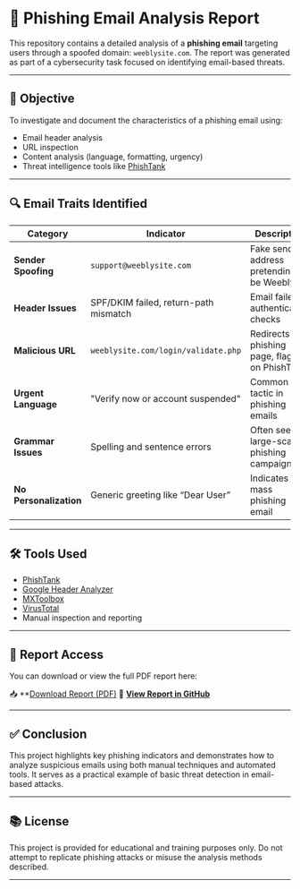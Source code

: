 # 📧 Phishing Email Analysis Report

This repository contains a detailed analysis of a **phishing email** targeting users through a spoofed domain: `weeblysite.com`. The report was generated as part of a cybersecurity task focused on identifying email-based threats.

---

## 🧠 Objective

To investigate and document the characteristics of a phishing email using:
- Email header analysis
- URL inspection
- Content analysis (language, formatting, urgency)
- Threat intelligence tools like [PhishTank](https://www.phishtank.com/)

---

## 🔍 Email Traits Identified

| Category              | Indicator                                  | Description                                              |
|-----------------------|---------------------------------------------|----------------------------------------------------------|
| **Sender Spoofing**   | `support@weeblysite.com`                    | Fake sender address pretending to be Weebly              |
| **Header Issues**     | SPF/DKIM failed, return-path mismatch       | Email failed authentication checks                       |
| **Malicious URL**     | `weeblysite.com/login/validate.php`         | Redirects to phishing page, flagged on PhishTank         |
| **Urgent Language**   | "Verify now or account suspended"           | Common fear tactic in phishing emails                    |
| **Grammar Issues**    | Spelling and sentence errors                | Often seen in large-scale phishing campaigns             |
| **No Personalization**| Generic greeting like “Dear User”           | Indicates a mass phishing email                          |

---

## 🛠 Tools Used

- [PhishTank](https://www.phishtank.com/)
- [Google Header Analyzer](https://toolbox.googleapps.com/apps/messageheader/)
- [MXToolbox](https://mxtoolbox.com/EmailHeaders.aspx)
- [VirusTotal](https://www.virustotal.com/)
- Manual inspection and reporting

---

## 📄 Report Access

You can download or view the full PDF report here:

📥 **[Download Report (PDF)](https://github.com/amittrap/INTERNSHIP-ASSIGNMENT-/edit/main/phishing_scan_day2)
📄 **[View Report in GitHub](https://github.com/amittrap/INTERNSHIP-ASSIGNMENT-/edit/main/phishing_scan_day2)**

---

## ✅ Conclusion

This project highlights key phishing indicators and demonstrates how to analyze suspicious emails using both manual techniques and automated tools. It serves as a practical example of basic threat detection in email-based attacks.

---

## 📚 License

This project is provided for educational and training purposes only. Do not attempt to replicate phishing attacks or misuse the analysis methods described.

---

